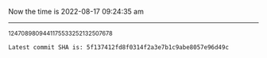 Now the time is 2022-08-17 09:24:35 am

---

<small>1247089809441175533252132507678</small>

```txt
Latest commit SHA is: 5f137412fd8f0314f2a3e7b1c9abe8057e96d49c
```
